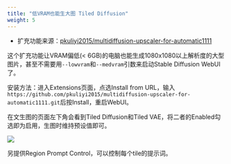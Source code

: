 ```yaml
---
title: "低VRAM也能生大图 Tiled Diffusion"
weight: 5
---
```


- 扩充功能来源：[pkuliyi2015/multidiffusion-upscaler-for-automatic1111](https://github.com/pkuliyi2015/multidiffusion-upscaler-for-automatic1111)

这个扩充功能让VRAM偏低(< 6GB)的电脑也能生成1080x1080以上解析度的大型图片，甚至不需要用`--lowvram`和`--medvram`引数来启动Stable Diffusion WebUI了。

安装方法：进入Extensions页面，点选Install from URL，输入`https://github.com/pkuliyi2015/multidiffusion-upscaler-for-automatic1111.git`后按Install，重启WebUI。

在文生图的页面左下角会看到Tiled Diffusion和Tiled VAE，将二者的Enabled勾选即为启用，生图时维持预设值即可。

![](../../../images/multidiffusion-upscaler-1.webp)

另提供Region Prompt Control，可以控制每个tile的提示词。
